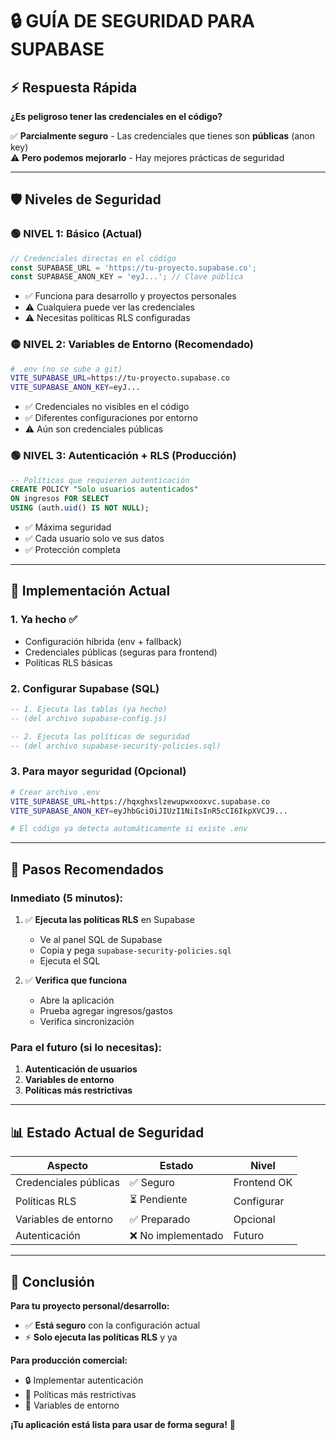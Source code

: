 # 🔒 **GUÍA DE SEGURIDAD PARA SUPABASE**

## ⚡ **Respuesta Rápida**

**¿Es peligroso tener las credenciales en el código?**

✅ **Parcialmente seguro** - Las credenciales que tienes son **públicas** (anon key)  
⚠️ **Pero podemos mejorarlo** - Hay mejores prácticas de seguridad

---

## 🛡️ **Niveles de Seguridad**

### **🟢 NIVEL 1: Básico (Actual)**
```javascript
// Credenciales directas en el código
const SUPABASE_URL = 'https://tu-proyecto.supabase.co';
const SUPABASE_ANON_KEY = 'eyJ...'; // Clave pública
```
- ✅ Funciona para desarrollo y proyectos personales
- ⚠️ Cualquiera puede ver las credenciales
- ⚠️ Necesitas políticas RLS configuradas

### **🟡 NIVEL 2: Variables de Entorno (Recomendado)**
```bash
# .env (no se sube a git)
VITE_SUPABASE_URL=https://tu-proyecto.supabase.co
VITE_SUPABASE_ANON_KEY=eyJ...
```
- ✅ Credenciales no visibles en el código
- ✅ Diferentes configuraciones por entorno
- ⚠️ Aún son credenciales públicas

### **🟢 NIVEL 3: Autenticación + RLS (Producción)**
```sql
-- Políticas que requieren autenticación
CREATE POLICY "Solo usuarios autenticados"
ON ingresos FOR SELECT
USING (auth.uid() IS NOT NULL);
```
- ✅ Máxima seguridad
- ✅ Cada usuario solo ve sus datos
- ✅ Protección completa

---

## 🔧 **Implementación Actual**

### **1. Ya hecho ✅**
- Configuración híbrida (env + fallback)
- Credenciales públicas (seguras para frontend)
- Políticas RLS básicas

### **2. Configurar Supabase (SQL)**
```sql
-- 1. Ejecuta las tablas (ya hecho)
-- (del archivo supabase-config.js)

-- 2. Ejecuta las políticas de seguridad
-- (del archivo supabase-security-policies.sql)
```

### **3. Para mayor seguridad (Opcional)**
```bash
# Crear archivo .env
VITE_SUPABASE_URL=https://hqxghxslzewupwxooxvc.supabase.co
VITE_SUPABASE_ANON_KEY=eyJhbGciOiJIUzI1NiIsInR5cCI6IkpXVCJ9...

# El código ya detecta automáticamente si existe .env
```

---

## 🎯 **Pasos Recomendados**

### **Inmediato (5 minutos):**
1. ✅ **Ejecuta las políticas RLS** en Supabase
   - Ve al panel SQL de Supabase
   - Copia y pega `supabase-security-policies.sql`
   - Ejecuta el SQL

2. ✅ **Verifica que funciona**
   - Abre la aplicación
   - Prueba agregar ingresos/gastos
   - Verifica sincronización

### **Para el futuro (si lo necesitas):**
1. **Autenticación de usuarios**
2. **Variables de entorno**
3. **Políticas más restrictivas**

---

## 📊 **Estado Actual de Seguridad**

| Aspecto | Estado | Nivel |
|---------|---------|-------|
| Credenciales públicas | ✅ Seguro | Frontend OK |
| Políticas RLS | ⏳ Pendiente | Configurar |
| Variables de entorno | ✅ Preparado | Opcional |
| Autenticación | ❌ No implementado | Futuro |

---

## 🚀 **Conclusión**

**Para tu proyecto personal/desarrollo:** 
- ✅ **Está seguro** con la configuración actual
- ⚡ **Solo ejecuta las políticas RLS** y ya

**Para producción comercial:**
- 🔒 Implementar autenticación
- 📝 Políticas más restrictivas
- 🔐 Variables de entorno

**¡Tu aplicación está lista para usar de forma segura!** 🎉
